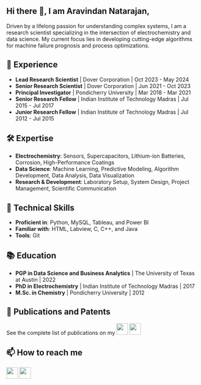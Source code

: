 ## Hi there 👋, I am Aravindan Natarajan,

Driven by a lifelong passion for understanding complex systems, I am a research scientist specializing in the intersection of electrochemistry and data science. My current focus lies in developing cutting-edge algorithms for machine failure prognosis and process optimizations.

## :briefcase: Experience
* **Lead Research Scientist** | Dover Corporation | Oct 2023 - May 2024
* **Senior Research Scientist** | Dover Corporation | Jun 2021 - Oct 2023
* **Principal Investigator** | Pondicherry University | Mar 2018 - Mar 2021
* **Senior Research Fellow** | Indian Institute of Technology Madras | Jul 2015 - Jul 2017
* **Junior Research Fellow** | Indian Institute of Technology Madras | Jul 2012 - Jul 2015

## :hammer_and_wrench: Expertise
* **Electrochemistry**: Sensors, Supercapacitors, Lithium-ion Batteries, Corrosion, High-Performance Coatings
* **Data Science**: Machine Learning, Predictive Modeling, Algorithm Development, Data Analysis, Data Visualization 
* **Research & Development**: Laboratory Setup, System Design, Project Management, Scientific Communication

## :toolbox: Technical Skills
* **Proficient in**: Python, MySQL, Tableau, and Power BI
* **Familiar with**: HTML, Labview, C, C++, and Java
* **Tools**: Git

## :books: Education
* **PGP in Data Science and Business Analytics** | The University of Texas at Austin | 2022
* **PhD in Electrochemistry** | Indian Institute of Technology Madras | 2017
* **M.Sc. in Chemistry** | Pondicherry University | 2012

## :scroll: Publications and Patents
See the complete list of publications on my
[<img src="https://upload.wikimedia.org/wikipedia/commons/c/c7/Google_Scholar_logo.svg" height=30 width=30>](https://scholar.google.com/citations?user=IepOlREAAAAJ&hl=en)      [<img src="https://upload.wikimedia.org/wikipedia/commons/5/5e/ResearchGate_icon_SVG.svg" height=30 width=30>](https://www.researchgate.net/profile/Aravindan-Natarajan)

## 📫 How to reach me
[<img src="https://github.com/gauravghongde/social-icons/blob/master/SVG/Color/LinkedIN.svg" height=30 width=30>](https://www.linkedin.com/in/anatarajank/)      [<img src="https://upload.wikimedia.org/wikipedia/commons/7/7e/Gmail_icon_%282020%29.svg" height=30 width=30>](mailto:anatarajank@gmail.com)

<!--
**anatarajank/anatarajank** is a ✨ _special_ ✨ repository because its `README.md` (this file) appears on your GitHub profile.

Here are some ideas to get you started:

- 🔭 I’m currently working on ...
- 🌱 I’m currently learning ...
- 👯 I’m looking to collaborate on ...
- 🤔 I’m looking for help with ...
- 💬 Ask me about ...
- 📫 How to reach me: ...
- 😄 Pronouns: ...
- ⚡ Fun fact: ...
-->
